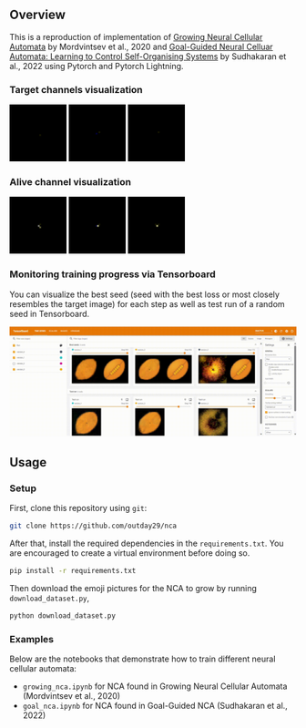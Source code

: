 ## Overview

This is a reproduction of implementation of [Growing Neural Cellular Automata](https://research.google/pubs/pub48963/) by Mordvintsev et al., 2020 and [Goal-Guided Neural Celluar Automata: Learning to Control Self-Organising Systems](https://arxiv.org/abs/2205.06806) by Sudhakaran et al., 2022 using Pytorch and Pytorch Lightning.

### Target channels visualization

<img src="data/city_demo.gif" width="100" height="100">
<img src="data/dice_demo.gif" width="100" height="100">
<img src="data/piano_demo.gif" width="100" height="100">

### Alive channel visualization

<img src="data/city_demo_alive.gif" width="100" height="100">
<img src="data/dice_demo_alive.gif" width="100" height="100">
<img src="data/piano_demo_alive.gif" width="100" height="100">

### Monitoring training progress via Tensorboard

You can visualize the best seed (seed with the best loss or most closely resembles the target image) for each step as well as test run of a random seed in Tensorboard.

<img src="data/nca_tensorboard.gif">

## Usage

### Setup

First, clone this repository using `git`:

```bash
git clone https://github.com/outday29/nca
```

After that, install the required dependencies in the `requirements.txt`. You are encouraged to create a virtual environment before doing so.

```bash
pip install -r requirements.txt
```

Then download the emoji pictures for the NCA to grow by running `download_dataset.py`,

```bash
python download_dataset.py
```

### Examples

Below are the notebooks that demonstrate how to train different neural cellular automata:

- `growing_nca.ipynb` for NCA found in Growing Neural Cellular Automata (Mordvintsev et al., 2020)
- `goal_nca.ipynb` for NCA found in Goal-Guided NCA (Sudhakaran et al., 2022)